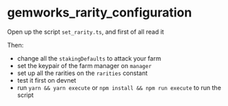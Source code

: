 # gemworks_rarity_configuration

Open up the script `set_rarity.ts`, and first of all read it

Then:

+ change all the `stakingDefaults` to attack your farm
+ set the keypair of the farm manager on `manager`
+ set up all the rarities on the `rarities` constant
+ test it first on devnet
+ run `yarn && yarn execute` or `npm install && npm run execute` to run the script
